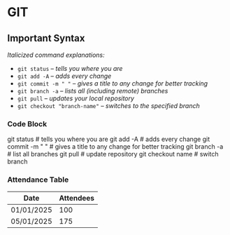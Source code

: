# GIT

## **Important Syntax**

*Italicized command explanations:*

- `git status` – *tells you where you are*  
- `git add -A` – *adds every change*  
- `git commit -m " "` – *gives a title to any change for better tracking*  
- `git branch -a` – *lists all (including remote) branches*  
- `git pull` – *updates your local repository*  
- `git checkout "branch-name"` – *switches to the specified branch*

### Code Block

git status # tells you where you are
git add -A # adds every change
git commit -m " " # gives a title to any change for better tracking
git branch -a # list all branches
git pull # update repository
git checkout name # switch branch

### Attendance Table

| Date       | Attendees |
|------------|-----------|
| 01/01/2025 | 100       |
| 05/01/2025 | 175       |
